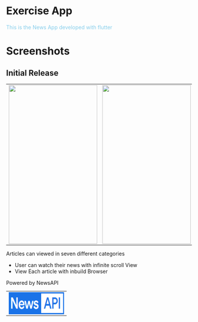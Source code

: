 # Exercise App

<span style="color:skyblue">This is the News App developed with flutter</span>

# Screenshots

## Initial Release

<table><tr>
<td>
<img src='https://github.com/nirmalraj2000/News-App/blob/master/Images/1.gif' align='left' width='240' height='430' padding='30'>
</td>
<td>
<img src='https://github.com/nirmalraj2000/News-App/blob/master/Images/2.gif' align='left' width='240' height='430'>
</td>
<td>
<img src='https://github.com/nirmalraj2000/News-App/blob/master/Images/3.gif' align='left' width='240' height='430'>
</td>
</table>

<!-- ## New Features Added -->

Articles can viewed in seven different categories

- User can watch their news with infinite scroll View
- View Each article with inbuild Browser


Powered by NewsAPI

<table><tr>
<td>
<img src='https://github.com/nirmalraj2000/News-App/blob/master/Images/newsapiLogo.png' align='left' width='150' height='60' padding='30'>
</td>
</table>




